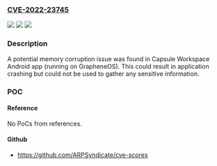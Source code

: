 ### [CVE-2022-23745](https://cve.mitre.org/cgi-bin/cvename.cgi?name=CVE-2022-23745)
![](https://img.shields.io/static/v1?label=Product&message=Checkpoint%20Harmony%20Capsule%20Workspace&color=blue)
![](https://img.shields.io/static/v1?label=Version&message=before%208.2.2%20&color=brightgreen)
![](https://img.shields.io/static/v1?label=Vulnerability&message=CWE-1218%3A%20Memory%20Buffer%20Errors&color=brightgreen)

### Description

A potential memory corruption issue was found in Capsule Workspace Android app (running on GrapheneOS). This could result in application crashing but could not be used to gather any sensitive information.

### POC

#### Reference
No PoCs from references.

#### Github
- https://github.com/ARPSyndicate/cve-scores

